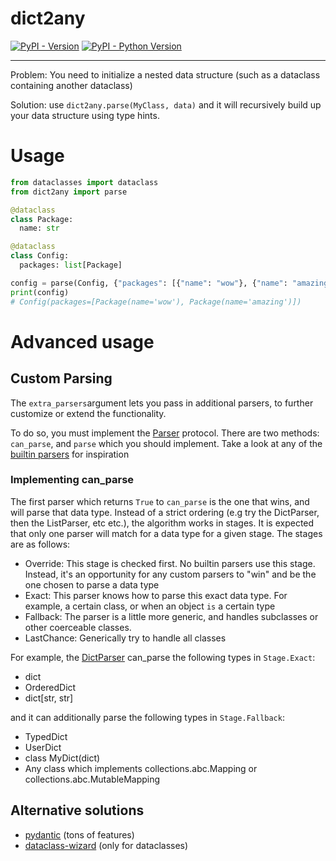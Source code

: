 # dict2any

[![PyPI - Version](https://img.shields.io/pypi/v/dict2any.svg)](https://pypi.org/project/dict2any)
[![PyPI - Python Version](https://img.shields.io/pypi/pyversions/dict2any.svg)](https://pypi.org/project/dict2any)

---

Problem: You need to initialize a nested data structure (such as a dataclass containing another dataclass)

Solution: use `dict2any.parse(MyClass, data)` and it will recursively build up your data structure using type hints.

# Usage

```python
from dataclasses import dataclass
from dict2any import parse

@dataclass
class Package:
  name: str

@dataclass
class Config:
  packages: list[Package]

config = parse(Config, {"packages": [{"name": "wow"}, {"name": "amazing"}]})
print(config)
# Config(packages=[Package(name='wow'), Package(name='amazing')])
```

# Advanced usage

## Custom Parsing

The `extra_parsers`argument lets you pass in additional parsers, to further customize or extend the functionality.

To do so, you must implement the [Parser](./dict2any/parsers/parser.py) protocol. There are two methods: `can_parse`, and `parse` which you should implement. Take a look at any of the [builtin parsers](./dict2any/parsers/) for inspiration

### Implementing can_parse

The first parser which returns `True` to `can_parse` is the one that wins, and will parse that data type. Instead of a strict ordering (e.g try the DictParser, then the ListParser, etc etc.), the algorithm works in stages. It is expected that only one parser will match for a data type for a given stage. The stages are as follows:

- Override: This stage is checked first. No builtin parsers use this stage. Instead, it's an opportunity for any custom parsers to "win" and be the one chosen to parse a data type
- Exact: This parser knows how to parse this exact data type. For example, a certain class, or when an object `is` a certain type
- Fallback: The parser is a little more generic, and handles subclasses or other coerceable classes.
- LastChance: Generically try to handle all classes

For example, the [DictParser](./dict2any/parsers/dict.py) can_parse the following types in `Stage.Exact`:

- dict
- OrderedDict
- dict[str, str]

and it can additionally parse the following types in `Stage.Fallback`:

- TypedDict
- UserDict
- class MyDict(dict)
- Any class which implements collections.abc.Mapping or collections.abc.MutableMapping

## Alternative solutions

- [pydantic](https://pypi.org/project/pydantic/) (tons of features)
- [dataclass-wizard](https://pypi.org/project/dataclass-wizard/) (only for dataclasses)
